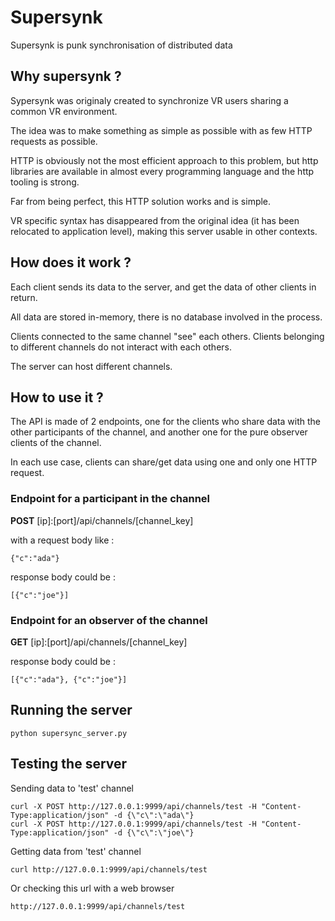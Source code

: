 # Supersynk

Supersynk is punk synchronisation of distributed data

## Why supersynk ?

Sypersynk was originaly created to synchronize VR users sharing a common VR environment.

The idea was to make something as simple as possible with as few HTTP requests as possible.

HTTP is obviously not the most efficient approach to this problem, but http libraries 
are available in almost every programming language and the http tooling is strong.

Far from being perfect, this HTTP solution works and is simple. 

VR specific syntax has disappeared from the original idea (it has been relocated 
to application level), making this server usable in other contexts.

## How does it work ?

Each client sends its data to the server, and get the data of other clients in return.

All data are stored in-memory, there is no database involved in the process.

Clients connected to the same channel "see" each others. Clients belonging to
different channels do not interact with each others.

The server can host different channels.

## How to use it ?

The API is made of 2 endpoints, one for the clients who share data with the other 
participants of the channel, and another one for the pure observer clients of the channel.

In each use case, clients can share/get data using one and only one HTTP request.

### Endpoint for a participant in the channel

**POST** [ip]:[port]/api/channels/[channel_key]

with a request body like :
```
{"c":"ada"}
```
response body could be :
```
[{"c":"joe"}]
```

### Endpoint for an observer of the channel

**GET** [ip]:[port]/api/channels/[channel_key]

response body could be :
```
[{"c":"ada"}, {"c":"joe"}]
```

## Running the server

```
python supersync_server.py
```

## Testing the server

Sending data to 'test' channel
```
curl -X POST http://127.0.0.1:9999/api/channels/test -H "Content-Type:application/json" -d {\"c\":\"ada\"}
curl -X POST http://127.0.0.1:9999/api/channels/test -H "Content-Type:application/json" -d {\"c\":\"joe\"}
```

Getting data from 'test' channel
```
curl http://127.0.0.1:9999/api/channels/test
```

Or checking this url with a web browser
```
http://127.0.0.1:9999/api/channels/test
```

